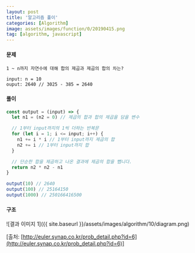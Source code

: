 ```yaml
---
layout: post
title: '알고리즘 풀이'
categories: [Algorithm]
image: assets/images/function/0/20190415.png
tag: [algorithm, javascript]
---
```


#### 문제

```
1 ~ n까지 자연수에 대해 합의 제곱과 제곱의 합의 차는?

input: n = 10
ouput: 2640 // 3025 - 385 = 2640
```

#### 풀이

```javascript
const output = (input) => {
  let n1 = (n2 = 0) // 제곱의 합과 합의 제곱을 담을 변수

  // 1부터 input까지의 1씩 더하는 반복문
  for (let i = 1; i <= input; i++) {
    n1 += i * i // 1부터 input까지 제곱의 합
    n2 += i // 1부터 input까지 합
  }

  // 단순한 합을 제곱하고 나온 결과에 제곱의 합을 뺍니다.
  return n2 * n2 - n1
}

output(10) // 2640
output(100) // 25164150
output(1000) // 250166416500
```

#### 구조

![결과 이미지 1]({{ site.baseurl }}/assets/images/algorithm/10/diagram.png)

[출처: [http://euler.synap.co.kr/prob_detail.php?id=6](http://euler.synap.co.kr/prob_detail.php?id=6)]
